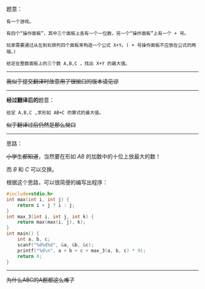 题意：
```
有一个游戏。

有四个“操作面板”，其中三个面板上各有一个一位数，另一个“操作面板”上有一个 + 号。

玩家需要通过从左到右排列四个面板来构造一个公式 X+Y。( + 号操作面板不应放在公式的两端。)

给定在整数面板上的三个数 A,B,C ，找出 X+Y 的最大值。
```


------------
~~我似乎提交翻译时故意用了很拗口的版本请见谅~~


------------
**经过翻译后的**题意：
```
给定 A,B,C ,求形如 AB+C 的算式的最大值。
```

~~似乎翻译过后仍然是那么拗口~~


------------
思路：

~~小学生都知道~~，当然要在形如 $AB$ 的加数中的十位上放最大的数！

而 $B$ 和 $C$ 可以交换。

根据这个思路，可以很简便的编写出程序：

```cpp
#include<stdio.h>
int max(int i, int j) {
    return i > j ? i : j;
}
int max_3(int i, int j, int k) {
    return max(max(i, j), k);
}
int main() {
    int a, b, c;
    scanf("%d%d%d", &a, &b, &c);
    printf("%d\n", a + b + c + max_3(a, b, c) * 9);
    return 0;
}
```


------------
~~为什么ABC的A题都这么难了~~